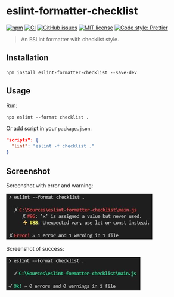 # eslint-formatter-checklist

[![npm](https://img.shields.io/npm/v/eslint-formatter-checklist)](https://www.npmjs.com/package/eslint-formatter-checklist)
[![CI](https://github.com/jerone/eslint-formatter-checklist/actions/workflows/ci.yml/badge.svg)](https://github.com/jerone/eslint-formatter-checklist/actions/workflows/ci.yml)
[![GitHub issues](https://img.shields.io/github/issues/jerone/eslint-formatter-checklist)](https://github.com/jerone/eslint-formatter-checklist)
[![MIT license](https://img.shields.io/github/license/jerone/eslint-formatter-checklist)](https://opensource.org/licenses/MIT)
[![Code style: Prettier](https://img.shields.io/badge/code_style-prettier-ff69b4.svg?style=flat)](https://github.com/prettier/prettier)

> An ESLint formatter with checklist style.

## Installation

```shell
npm install eslint-formatter-checklist --save-dev
```

## Usage

Run:

```shell
npx eslint --format checklist .
```

Or add script in your `package.json`:

```json
"scripts": {
  "lint": "eslint -f checklist ."
}
```

## Screenshot

Screenshot with error and warning:

![Screenshot with error and warning](docs/screenie-error-and-warning.jpg)

Screenshot of success:

![Screenshot of success](docs/screenie-successjpg.jpg)

